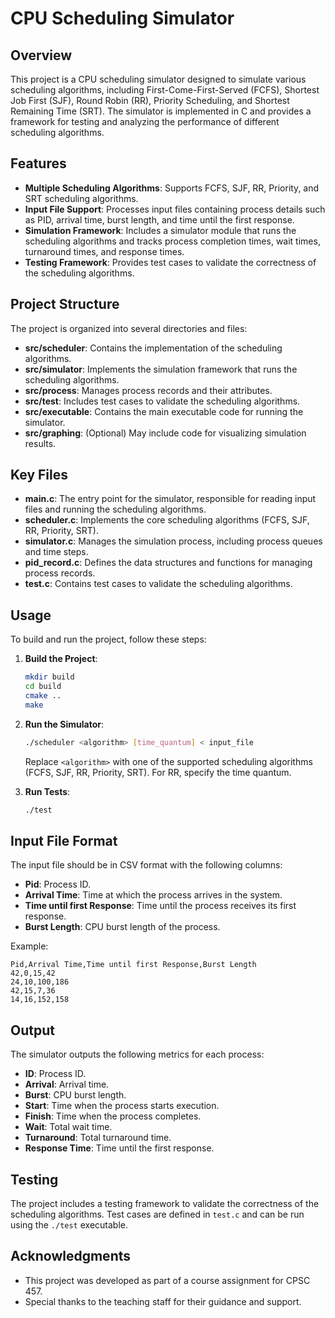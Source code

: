 # CPU Scheduling Simulator

## Overview
This project is a CPU scheduling simulator designed to simulate various scheduling algorithms, including First-Come-First-Served (FCFS), Shortest Job First (SJF), Round Robin (RR), Priority Scheduling, and Shortest Remaining Time (SRT). The simulator is implemented in C and provides a framework for testing and analyzing the performance of different scheduling algorithms.

## Features
- **Multiple Scheduling Algorithms**: Supports FCFS, SJF, RR, Priority, and SRT scheduling algorithms.
- **Input File Support**: Processes input files containing process details such as PID, arrival time, burst length, and time until the first response.
- **Simulation Framework**: Includes a simulator module that runs the scheduling algorithms and tracks process completion times, wait times, turnaround times, and response times.
- **Testing Framework**: Provides test cases to validate the correctness of the scheduling algorithms.

## Project Structure
The project is organized into several directories and files:

- **src/scheduler**: Contains the implementation of the scheduling algorithms.
- **src/simulator**: Implements the simulation framework that runs the scheduling algorithms.
- **src/process**: Manages process records and their attributes.
- **src/test**: Includes test cases to validate the scheduling algorithms.
- **src/executable**: Contains the main executable code for running the simulator.
- **src/graphing**: (Optional) May include code for visualizing simulation results.

## Key Files
- **main.c**: The entry point for the simulator, responsible for reading input files and running the scheduling algorithms.
- **scheduler.c**: Implements the core scheduling algorithms (FCFS, SJF, RR, Priority, SRT).
- **simulator.c**: Manages the simulation process, including process queues and time steps.
- **pid_record.c**: Defines the data structures and functions for managing process records.
- **test.c**: Contains test cases to validate the scheduling algorithms.

## Usage
To build and run the project, follow these steps:

1. **Build the Project**:
   ```bash
   mkdir build
   cd build
   cmake ..
   make
   ```

2. **Run the Simulator**:
   ```bash
   ./scheduler <algorithm> [time_quantum] < input_file
   ```
   Replace `<algorithm>` with one of the supported scheduling algorithms (FCFS, SJF, RR, Priority, SRT). For RR, specify the time quantum.

3. **Run Tests**:
   ```bash
   ./test
   ```

## Input File Format
The input file should be in CSV format with the following columns:
- **Pid**: Process ID.
- **Arrival Time**: Time at which the process arrives in the system.
- **Time until first Response**: Time until the process receives its first response.
- **Burst Length**: CPU burst length of the process.

Example:
```
Pid,Arrival Time,Time until first Response,Burst Length
42,0,15,42
24,10,100,186
42,15,7,36
14,16,152,158
```

## Output
The simulator outputs the following metrics for each process:
- **ID**: Process ID.
- **Arrival**: Arrival time.
- **Burst**: CPU burst length.
- **Start**: Time when the process starts execution.
- **Finish**: Time when the process completes.
- **Wait**: Total wait time.
- **Turnaround**: Total turnaround time.
- **Response Time**: Time until the first response.

## Testing
The project includes a testing framework to validate the correctness of the scheduling algorithms. Test cases are defined in `test.c` and can be run using the `./test` executable.

## Acknowledgments
- This project was developed as part of a course assignment for CPSC 457.
- Special thanks to the teaching staff for their guidance and support.
